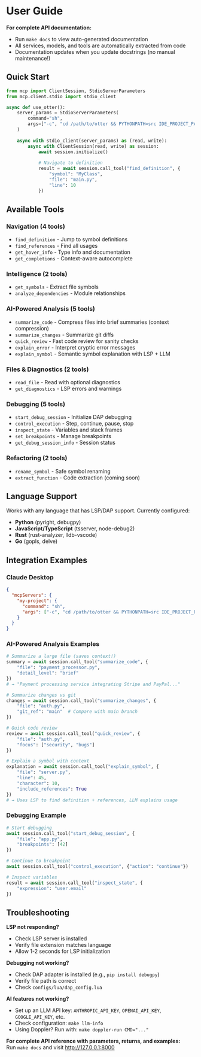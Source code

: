 # User Guide

**For complete API documentation:**
- Run `make docs` to view auto-generated documentation
- All services, models, and tools are automatically extracted from code
- Documentation updates when you update docstrings (no manual maintenance!)

## Quick Start

```python
from mcp import ClientSession, StdioServerParameters
from mcp.client.stdio import stdio_client

async def use_otter():
    server_params = StdioServerParameters(
        command="sh",
        args=["-c", "cd /path/to/otter && PYTHONPATH=src IDE_PROJECT_PATH=/path/to/project uv run python -m otter.mcp_server"],
    )
    
    async with stdio_client(server_params) as (read, write):
        async with ClientSession(read, write) as session:
            await session.initialize()
            
            # Navigate to definition
            result = await session.call_tool("find_definition", {
                "symbol": "MyClass",
                "file": "main.py",
                "line": 10
            })
```

## Available Tools

### Navigation (4 tools)
- `find_definition` - Jump to symbol definitions
- `find_references` - Find all usages
- `get_hover_info` - Type info and documentation
- `get_completions` - Context-aware autocomplete

### Intelligence (2 tools)
- `get_symbols` - Extract file symbols  
- `analyze_dependencies` - Module relationships

### AI-Powered Analysis (5 tools)
- `summarize_code` - Compress files into brief summaries (context compression)
- `summarize_changes` - Summarize git diffs
- `quick_review` - Fast code review for sanity checks
- `explain_error` - Interpret cryptic error messages
- `explain_symbol` - Semantic symbol explanation with LSP + LLM

### Files & Diagnostics (2 tools)
- `read_file` - Read with optional diagnostics
- `get_diagnostics` - LSP errors and warnings

### Debugging (5 tools)
- `start_debug_session` - Initialize DAP debugging
- `control_execution` - Step, continue, pause, stop
- `inspect_state` - Variables and stack frames
- `set_breakpoints` - Manage breakpoints
- `get_debug_session_info` - Session status

### Refactoring (2 tools)
- `rename_symbol` - Safe symbol renaming
- `extract_function` - Code extraction (coming soon)

## Language Support

Works with any language that has LSP/DAP support. Currently configured:
- **Python** (pyright, debugpy)
- **JavaScript/TypeScript** (tsserver, node-debug2)
- **Rust** (rust-analyzer, lldb-vscode)
- **Go** (gopls, delve)

## Integration Examples

### Claude Desktop

```json
{
  "mcpServers": {
    "my-project": {
      "command": "sh",
      "args": ["-c", "cd /path/to/otter && PYTHONPATH=src IDE_PROJECT_PATH=/path/to/project uv run python -m otter.mcp_server"]
    }
  }
}
```

### AI-Powered Analysis Examples

```python
# Summarize a large file (saves context!)
summary = await session.call_tool("summarize_code", {
    "file": "payment_processor.py",
    "detail_level": "brief"
})
# → "Payment processing service integrating Stripe and PayPal..."

# Summarize changes vs git
changes = await session.call_tool("summarize_changes", {
    "file": "auth.py",
    "git_ref": "main"  # Compare with main branch
})

# Quick code review
review = await session.call_tool("quick_review", {
    "file": "auth.py",
    "focus": ["security", "bugs"]
})

# Explain a symbol with context
explanation = await session.call_tool("explain_symbol", {
    "file": "server.py",
    "line": 45,
    "character": 10,
    "include_references": True
})
# → Uses LSP to find definition + references, LLM explains usage
```

### Debugging Example

```python
# Start debugging
await session.call_tool("start_debug_session", {
    "file": "app.py",
    "breakpoints": [42]
})

# Continue to breakpoint
await session.call_tool("control_execution", {"action": "continue"})

# Inspect variables
result = await session.call_tool("inspect_state", {
    "expression": "user.email"
})
```

## Troubleshooting

**LSP not responding?**
- Check LSP server is installed
- Verify file extension matches language
- Allow 1-2 seconds for LSP initialization

**Debugging not working?**
- Check DAP adapter is installed (e.g., `pip install debugpy`)
- Verify file path is correct
- Check `configs/lua/dap_config.lua`

**AI features not working?**
- Set up an LLM API key: `ANTHROPIC_API_KEY`, `OPENAI_API_KEY`, `GOOGLE_API_KEY`, etc.
- Check configuration: `make llm-info`
- Using Doppler? Run with: `make doppler-run CMD="..."`

**For complete API reference with parameters, returns, and examples:**  
Run `make docs` and visit http://127.0.0.1:8000

